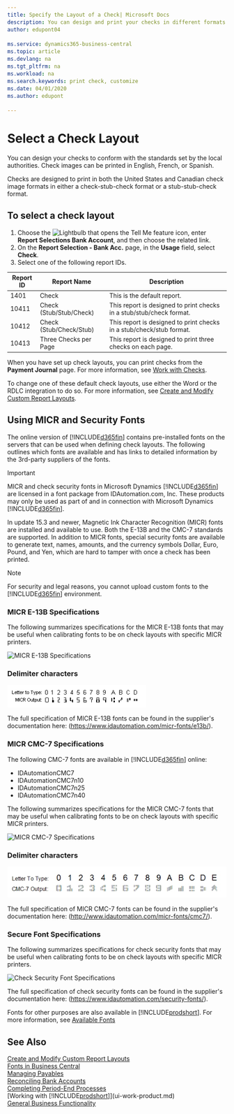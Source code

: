 ```yaml
---
title: Specify the Layout of a Check| Microsoft Docs
description: You can design and print your checks in different formats to conform with standards.
author: edupont04

ms.service: dynamics365-business-central
ms.topic: article
ms.devlang: na
ms.tgt_pltfrm: na
ms.workload: na
ms.search.keywords: print check, customize
ms.date: 04/01/2020
ms.author: edupont

---
```

# Select a Check Layout
You can design your checks to conform with the standards set by the local authorities. Check images can be printed in English, French, or Spanish.

Checks are designed to print in both the United States and Canadian check image formats in either a check-stub-check format or a stub-stub-check format.

## To select a check layout
1. Choose the ![Lightbulb that opens the Tell Me feature](media/ui-search/search_small.png "Tell me what you want to do") icon, enter **Report Selections Bank Account**, and then choose the related link.
2. On the **Report Selection - Bank Acc.** page, in the **Usage** field, select **Check**.
3. Select one of the following report IDs.

| Report ID | Report Name | Description |
| --- | --- | --- |
| 1401 |Check |This is the default report. |
| 10411 |Check (Stub/Stub/Check) |This report is designed to print checks in a stub/stub/check format. |
| 10412 |Check (Stub/Check/Stub) |This report is designed to print checks in a stub/check/stub format. |
| 10413 |Three Checks per Page |This report is designed to print three checks on each page. |

When you have set up check layouts, you can print checks from the **Payment Journal** page. For more information, see [Work with Checks](payables-how-work-checks.md).

To change one of these default check layouts, use either the Word or the RDLC integration to do so. For more information, see [Create and Modify Custom Report Layouts](ui-how-create-custom-report-layout.md).

## Using MICR and Security Fonts
The online version of [!INCLUDE[d365fin](includes/d365fin_md.md)] contains pre-installed fonts on the servers that can be used when defining check layouts. The following outlines which fonts are available and has links to detailed information by the 3rd-party suppliers of the fonts.

> [!Important]
> MICR and check security fonts in Microsoft Dynamics [!INCLUDE[d365fin](includes/d365fin_md.md)] are licensed in a font package from IDAutomation.com, Inc. These products may only be used as part of and in connection with Microsoft Dynamics [!INCLUDE[d365fin](includes/d365fin_md.md)].

In update 15.3 and newer, Magnetic Ink Character Recognition (MICR) fonts are installed and available to use. Both the E-13B and the CMC-7 standards are supported. In addition to MICR fonts, special security fonts are available to generate text, names, amounts, and the currency symbols Dollar, Euro, Pound, and Yen, which are hard to tamper with once a check has been printed.

> [!NOTE]
> For security and legal reasons, you cannot upload custom fonts to the [!INCLUDE[d365fin](includes/d365fin_md.md)] environment.

### MICR E-13B Specifications
The following summarizes specifications for the MICR E-13B fonts that may be useful when calibrating fonts to be on check layouts with specific MICR printers.

![MICR E-13B Specifications](media/font_MICR_E-13B_Specifications.png "MICR E-13B Specifications")

### Delimiter characters
![Delimiter characters](media/font-micr-letters.png "Delimiter characters")

The full specification of MICR E-13B fonts can be found in the supplier's documentation here: (https://www.idautomation.com/micr-fonts/e13b/).

### MICR CMC-7 Specifications
The following CMC-7 fonts are available in [!INCLUDE[d365fin](includes/d365fin_md.md)] online:

- IDAutomationCMC7
- IDAutomationCMC7n10
- IDAutomationCMC7n25
-	IDAutomationCMC7n40

The following summarizes specifications for the MICR CMC-7 fonts that may be useful when calibrating fonts to be on check layouts with specific MICR printers.

![MICR CMC-7 Specifications](media/font_MICR_CMC-7_Specifications.png "MICR CMC-7 Specifications")

### Delimiter characters
![Delimiter characters](media/font-cmc7-letters.png "Delimiter characters")

The full specification of MICR CMC-7 fonts can be found in the supplier's documentation here: (http://www.idautomation.com/micr-fonts/cmc7/).

### Secure Font Specifications
The following summarizes specifications for check security fonts that may be useful when calibrating fonts to be on check layouts with specific MICR printers.

![Check Security Font Specifications](media/font_check-security-font_Specifications.png "Check Security Font Specifications")

The full specification of check security fonts can be found in the supplier's documentation here: (https://www.idautomation.com/security-fonts/).

Fonts for other purposes are also available in [!INCLUDE[prodshort](includes/prodshort.md)]. For more information, see [Available Fonts](ui-fonts.md)

## See Also
[Create and Modify Custom Report Layouts](ui-how-create-custom-report-layout.md)  
[Fonts in Business Central](ui-fonts.md)  
[Managing Payables](payables-manage-payables.md)  
[Reconciling Bank Accounts](bank-manage-bank-accounts.md)   
[Completing Period-End Processes](year-how-complete-period-end-processes.md)  
[Working with [!INCLUDE[prodshort](includes/prodshort.md)]](ui-work-product.md)  
[General Business Functionality](ui-across-business-areas.md)
